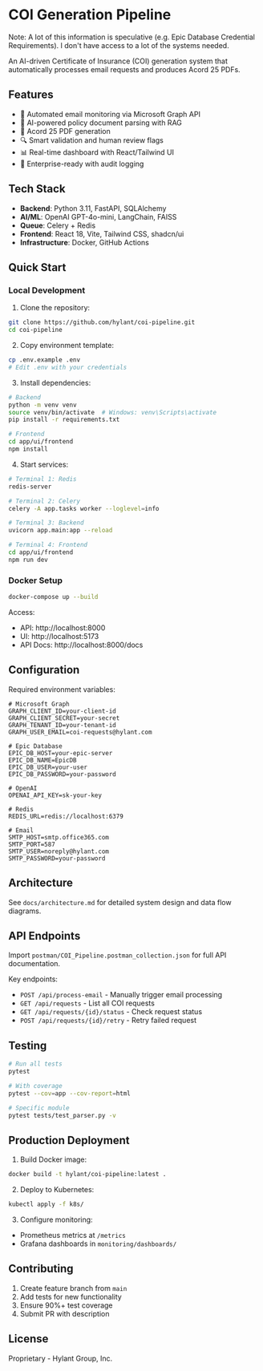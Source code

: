 # COI Generation Pipeline

Note: A lot of this information is speculative (e.g. Epic Database Credential Requirements). I don't have access to a lot of the systems needed.

An AI-driven Certificate of Insurance (COI) generation system that automatically processes email requests and produces Acord 25 PDFs.

## Features

- 🚀 Automated email monitoring via Microsoft Graph API
- 🤖 AI-powered policy document parsing with RAG
- 📄 Acord 25 PDF generation
- 🔍 Smart validation and human review flags
- 📊 Real-time dashboard with React/Tailwind UI
- 🔐 Enterprise-ready with audit logging

## Tech Stack

- **Backend**: Python 3.11, FastAPI, SQLAlchemy
- **AI/ML**: OpenAI GPT-4o-mini, LangChain, FAISS
- **Queue**: Celery + Redis
- **Frontend**: React 18, Vite, Tailwind CSS, shadcn/ui
- **Infrastructure**: Docker, GitHub Actions

## Quick Start

### Local Development

1. Clone the repository:
```bash
git clone https://github.com/hylant/coi-pipeline.git
cd coi-pipeline
```

2. Copy environment template:
```bash
cp .env.example .env
# Edit .env with your credentials
```

3. Install dependencies:
```bash
# Backend
python -m venv venv
source venv/bin/activate  # Windows: venv\Scripts\activate
pip install -r requirements.txt

# Frontend
cd app/ui/frontend
npm install
```

4. Start services:
```bash
# Terminal 1: Redis
redis-server

# Terminal 2: Celery
celery -A app.tasks worker --loglevel=info

# Terminal 3: Backend
uvicorn app.main:app --reload

# Terminal 4: Frontend
cd app/ui/frontend
npm run dev
```

### Docker Setup

```bash
docker-compose up --build
```

Access:
- API: http://localhost:8000
- UI: http://localhost:5173
- API Docs: http://localhost:8000/docs

## Configuration

Required environment variables:

```env
# Microsoft Graph
GRAPH_CLIENT_ID=your-client-id
GRAPH_CLIENT_SECRET=your-secret
GRAPH_TENANT_ID=your-tenant-id
GRAPH_USER_EMAIL=coi-requests@hylant.com

# Epic Database
EPIC_DB_HOST=your-epic-server
EPIC_DB_NAME=EpicDB
EPIC_DB_USER=your-user
EPIC_DB_PASSWORD=your-password

# OpenAI
OPENAI_API_KEY=sk-your-key

# Redis
REDIS_URL=redis://localhost:6379

# Email
SMTP_HOST=smtp.office365.com
SMTP_PORT=587
SMTP_USER=noreply@hylant.com
SMTP_PASSWORD=your-password
```

## Architecture

See `docs/architecture.md` for detailed system design and data flow diagrams.

## API Endpoints

Import `postman/COI_Pipeline.postman_collection.json` for full API documentation.

Key endpoints:
- `POST /api/process-email` - Manually trigger email processing
- `GET /api/requests` - List all COI requests
- `GET /api/requests/{id}/status` - Check request status
- `POST /api/requests/{id}/retry` - Retry failed request

## Testing

```bash
# Run all tests
pytest

# With coverage
pytest --cov=app --cov-report=html

# Specific module
pytest tests/test_parser.py -v
```

## Production Deployment

1. Build Docker image:
```bash
docker build -t hylant/coi-pipeline:latest .
```

2. Deploy to Kubernetes:
```bash
kubectl apply -f k8s/
```

3. Configure monitoring:
- Prometheus metrics at `/metrics`
- Grafana dashboards in `monitoring/dashboards/`

## Contributing

1. Create feature branch from `main`
2. Add tests for new functionality
3. Ensure 90%+ test coverage
4. Submit PR with description

## License

Proprietary - Hylant Group, Inc.

